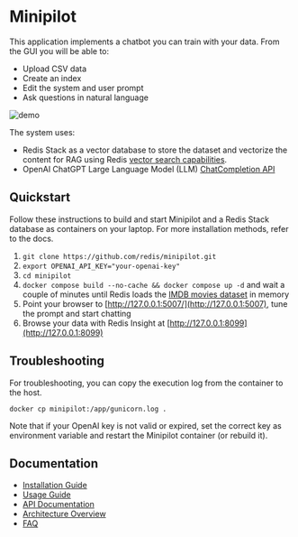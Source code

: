 # Minipilot

This application implements a chatbot you can train with your data. From the GUI you will be able to:

- Upload CSV data
- Create an index
- Edit the system and user prompt
- Ask questions in natural language

![demo](src/static/images/minipilot.gif)

The system uses:

- Redis Stack as a vector database to store the dataset and vectorize the content for RAG using Redis [vector search capabilities](https://redis.io/docs/latest/develop/interact/search-and-query/advanced-concepts/vectors/).
- OpenAI ChatGPT Large Language Model (LLM) [ChatCompletion API](https://platform.openai.com/docs/guides/gpt/chat-completions-api)

## Quickstart

Follow these instructions to build and start Minipilot and a Redis Stack database as containers on your laptop. For more installation methods, refer to the docs.

1. `git clone https://github.com/redis/minipilot.git`
2. `export OPENAI_API_KEY="your-openai-key"`
2. `cd minipilot`
3. `docker compose build --no-cache && docker compose up -d` and wait a couple of minutes until Redis loads the [IMDB movies dataset](https://www.kaggle.com/datasets/ashpalsingh1525/imdb-movies-dataset) in memory
4.  Point your browser to [http://127.0.0.1:5007/](http://127.0.0.1:5007), tune the prompt and start chatting
5. Browse your data with Redis Insight at [http://127.0.0.1:8099](http://127.0.0.1:8099)

## Troubleshooting

For troubleshooting, you can copy the execution log from the container to the host.

```commandline
docker cp minipilot:/app/gunicorn.log .
```

Note that if your OpenAI key is not valid or expired, set the correct key as environment variable and restart the Minipilot container (or rebuild it).

## Documentation
- [Installation Guide](docs/installation.md)
- [Usage Guide](docs/usage.md)
- [API Documentation](docs/api.md)
- [Architecture Overview](docs/architecture.md)
- [FAQ](docs/faq.md)


